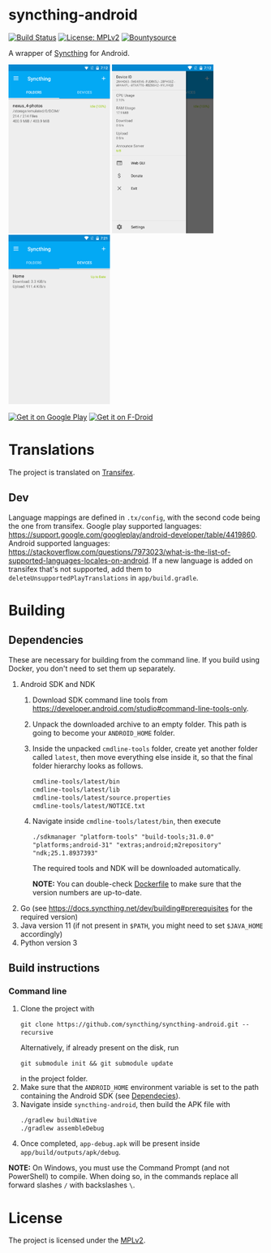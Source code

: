 # syncthing-android

[![Build Status](https://travis-ci.org/syncthing/syncthing-android.svg?branch=main)](https://travis-ci.org/syncthing/syncthing-android)
[![License: MPLv2](https://img.shields.io/badge/License-MPLv2-blue.svg)](https://opensource.org/licenses/MPL-2.0)
[![Bountysource](https://api.bountysource.com/badge/tracker?tracker_id=1183310)](https://www.bountysource.com/teams/syncthing-android)

A wrapper of [Syncthing](https://github.com/syncthing/syncthing) for Android.

<img src="app/src/main/play/listings/en-GB/graphics/phone-screenshots/screenshot_phone_1.png" alt="screenshot 1" width="200" /> <img src="app/src/main/play/listings/en-GB/graphics/phone-screenshots/screenshot_phone_2.png" alt="screenshot 2" width="200" /> <img src="app/src/main/play/listings/en-GB/graphics/phone-screenshots/screenshot_phone_3.png" alt="screenshot 3" width="200" />

[<img alt="Get it on Google Play" src="https://play.google.com/intl/en_us/badges/images/generic/en_badge_web_generic.png" height="80">](https://play.google.com/store/apps/details?id=com.nutomic.syncthingandroid) [<img alt="Get it on F-Droid" src="https://f-droid.org/badge/get-it-on.png" height="80">](https://f-droid.org/app/com.nutomic.syncthingandroid)

# Translations

The project is translated on [Transifex](https://www.transifex.com/projects/p/syncthing-android/).

## Dev

Language mappings are defined in `.tx/config`, with the second code being the one from transifex. Google play supported languages: https://support.google.com/googleplay/android-developer/table/4419860. Android supported languages: https://stackoverflow.com/questions/7973023/what-is-the-list-of-supported-languages-locales-on-android. If a new language is added on transifex that's not supported, add them to `deleteUnsupportedPlayTranslations` in `app/build.gradle`.

# Building

## Dependencies

These are necessary for building from the command line. If you build using
Docker, you don't need to set them up separately.

1. Android SDK and NDK
    1. Download SDK command line tools from https://developer.android.com/studio#command-line-tools-only.
    2. Unpack the downloaded archive to an empty folder. This path is going
       to become your `ANDROID_HOME` folder.
    3. Inside the unpacked `cmdline-tools` folder, create yet another folder
       called `latest`, then move everything else inside it, so that the final
       folder hierarchy looks as follows.
       ```
       cmdline-tools/latest/bin
       cmdline-tools/latest/lib
       cmdline-tools/latest/source.properties
       cmdline-tools/latest/NOTICE.txt
       ```
    4. Navigate inside `cmdline-tools/latest/bin`, then execute
       ```
       ./sdkmanager "platform-tools" "build-tools;31.0.0" "platforms;android-31" "extras;android;m2repository" "ndk;25.1.8937393"
       ```
       The required tools and NDK will be downloaded automatically.

        **NOTE:** You can double-check [Dockerfile](docker/Dockerfile) to make
        sure that the version numbers are up-to-date.
2. Go (see https://docs.syncthing.net/dev/building#prerequisites for the
   required version)
3. Java version 11 (if not present in ``$PATH``, you might need to set
   ``$JAVA_HOME`` accordingly)
4. Python version 3

## Build instructions

### Command line

1. Clone the project with
   ```
   git clone https://github.com/syncthing/syncthing-android.git --recursive
   ```
   Alternatively, if already present on the disk, run
   ```
   git submodule init && git submodule update
   ```
   in the project folder.
2. Make sure that the `ANDROID_HOME` environment variable is set to the path
   containing the Android SDK (see [Dependecies](#dependencies)).
3. Navigate inside `syncthing-android`, then build the APK file with
   ```
   ./gradlew buildNative
   ./gradlew assembleDebug
   ```
4. Once completed, `app-debug.apk` will be present inside `app/build/outputs/apk/debug`.

**NOTE:** On Windows, you must use the Command Prompt (and not PowerShell) to
compile. When doing so, in the commands replace all forward slashes `/` with
backslashes `\`.

# License

The project is licensed under the [MPLv2](LICENSE).
